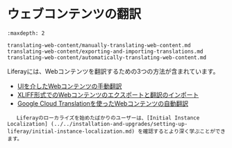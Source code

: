 # ウェブコンテンツの翻訳

```{toctree}
:maxdepth: 2

translating-web-content/manually-translating-web-content.md
translating-web-content/exporting-and-importing-translations.md
translating-web-content/automatically-translating-web-content.md
```

Liferayには、Webコンテンツを翻訳するための3つの方法が含まれています。

- [UIを介したWebコンテンツの手動翻訳](./translating-web-content/manually-translating-web-content.md)
- [XLIFF形式でのWebコンテンツのエクスポートと翻訳のインポート](./translating-web-content/exporting-and-importing-translations.md)
- [Google Cloud Translationを使ったWebコンテンツの自動翻訳](./translating-web-content/automatically-translating-web-content.md)

```{note}
   Liferayのローカライズを始めたばかりのユーザーは、[Initial Instance Localization] (../../installation-and-upgrades/setting-up-liferay/initial-instance-localization.md) を確認するとより深く学ぶことができます。
```
